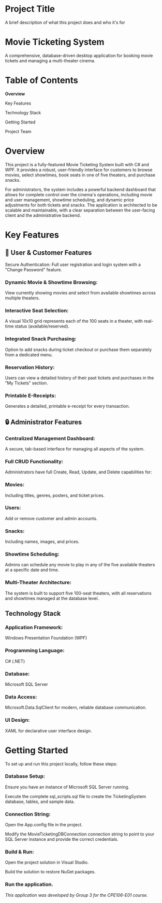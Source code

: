 
# Project Title

A brief description of what this project does and who it's for

# Movie Ticketing System
A comprehensive, database-driven desktop application for booking movie tickets and managing a multi-theater cinema.

# Table of Contents

**Overview**

Key Features

Technology Stack

Getting Started

Project Team

# Overview
This project is a fully-featured Movie Ticketing System built with C# and WPF. It provides a robust, user-friendly interface for customers to browse movies, select showtimes, book seats in one of five theaters, and purchase snacks.

For administrators, the system includes a powerful backend dashboard that allows for complete control over the cinema's operations, including movie and user management, showtime scheduling, and dynamic price adjustments for both tickets and snacks. The application is architected to be scalable and maintainable, with a clear separation between the user-facing client and the administrative backend.

# Key Features

## 👤 User & Customer Features
Secure Authentication: Full user registration and login system with a "Change Password" feature.

### Dynamic Movie & Showtime Browsing:

View currently showing movies and select from available showtimes across multiple theaters.

### Interactive Seat Selection: 

A visual 10x10 grid represents each of the 100 seats in a theater, with real-time status (available/reserved).

### Integrated Snack Purchasing: 

Option to add snacks during ticket checkout or purchase them separately from a dedicated menu.

### Reservation History: 

Users can view a detailed history of their past tickets and purchases in the "My Tickets" section.

### Printable E-Receipts: 

Generates a detailed, printable e-receipt for every transaction.

## 🔒 Administrator Features

### Centralized Management Dashboard: 

A secure, tab-based interface for managing all aspects of the system.

### Full CRUD Functionality: 

Administrators have full Create, Read, Update, and Delete capabilities for:

### Movies: 

Including titles, genres, posters, and ticket prices.

### Users: 

Add or remove customer and admin accounts.

### Snacks: 

Including names, images, and prices.

### Showtime Scheduling: 

Admins can schedule any movie to play in any of the five available theaters at a specific date and time.

### Multi-Theater Architecture: 

The system is built to support five 100-seat theaters, with all reservations and showtimes managed at the database level.

## Technology Stack

### Application Framework: 

Windows Presentation Foundation (WPF)

### Programming Language: 

C# (.NET)

### Database: 

Microsoft SQL Server

### Data Access: 

Microsoft.Data.SqlClient for modern, reliable database communication.

### UI Design: 

XAML for declarative user interface design.

# Getting Started

To set up and run this project locally, follow these steps:

### Database Setup:

Ensure you have an instance of Microsoft SQL Server running.

Execute the complete sql_scripts.sql file to create the TicketingSystem database, tables, and sample data.

### Connection String:

Open the App.config file in the project.

Modify the MovieTicketingDBConnection connection string to point to your SQL Server instance and provide the correct credentials.

### Build & Run:

Open the project solution in Visual Studio.

Build the solution to restore NuGet packages.

### Run the application.

*This application was developed by Group 3 for the CPE106-E01 course.*
